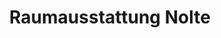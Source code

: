 ---
title: "Raumausstattung Nolte"
url: /bad-sooden-allendorf/raumausstattung-nolte/
shop: Raumausstattung
---
